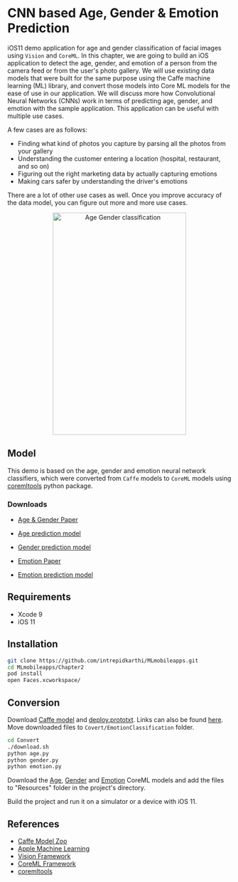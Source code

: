 # CNN based Age, Gender & Emotion Prediction

iOS11 demo application for age and gender classification of facial images using `Vision` and `CoreML`. In this chapter, we are going to build an iOS application to detect the age, gender, and emotion of a person from the camera feed or from the user's photo gallery. We will use existing data models that were built for the same purpose using the Caffe machine learning (ML) library, and convert those models into Core ML models for the ease of use in our application. We will discuss more how Convolutional Neural Networks (CNNs) work in terms of predicting age, gender, and emotion with the sample application. This application can be useful with multiple use cases. 

A few cases are as follows: 
 - Finding what kind of photos you capture by parsing all the photos from your gallery 
 - Understanding the customer entering a location (hospital, restaurant, and so on) 
 - Figuring out the right marketing data by actually capturing emotions
 - Making cars safer by understanding the driver's emotions 
 
There are a lot of other use cases as well. Once you improve accuracy of the data model, you can figure out more and more use cases. 


<div align="center">
<img src="https://github.com/intrepidkarthi/MLmobileapps/blob/master/Chapter2/screenshot.png" alt="Age Gender classification" width="300" height="500" />
</div>

## Model

This demo is based on the age, gender and emotion neural network classifiers,
which were converted from `Caffe` models to `CoreML` models using [coremltools](https://pypi.python.org/pypi/coremltools) python package.

### Downloads

- [Age & Gender Paper](http://www.openu.ac.il/home/hassner/projects/cnn_agegender/)
- [Age prediction model](https://drive.google.com/file/d/0B1ghKa_MYL6mT1J3T1BEeWx4TWc/view?usp=sharing)
- [Gender prediction model](https://drive.google.com/file/d/0B1ghKa_MYL6mYkNsZHlyc2ZuaFk/view?usp=sharing)

- [Emotion Paper](http://www.openu.ac.il/home/hassner/projects/cnn_emotions/)
- [Emotion prediction model](https://drive.google.com/file/d/0B1ghKa_MYL6mTlYtRGdXNFlpWDQ/view?usp=sharing)

## Requirements

- Xcode 9
- iOS 11

## Installation

```sh
git clone https://github.com/intrepidkarthi/MLmobileapps.git
cd MLmobileapps/Chapter2
pod install
open Faces.xcworkspace/
```

## Conversion

Download [Caffe model](https://drive.google.com/open?id=0BydFau0VP3XSNVYtWnNPMU1TOGM)
and [deploy.prototxt](https://drive.google.com/open?id=0BydFau0VP3XSOFp4Ri1ITzZuUkk).
Links can also be found [here](https://gist.github.com/GilLevi/54aee1b8b0397721aa4b#emotion-classification-cnn---rgb).
Move downloaded files to `Covert/EmotionClassification` folder.

```sh
cd Convert
./download.sh
python age.py
python gender.py
python emotion.py
```

Download the [Age](https://drive.google.com/file/d/0B1ghKa_MYL6mT1J3T1BEeWx4TWc/view?usp=sharing),
[Gender](https://drive.google.com/file/d/0B1ghKa_MYL6mYkNsZHlyc2ZuaFk/view?usp=sharing) and
[Emotion](https://drive.google.com/file/d/0B1ghKa_MYL6mTlYtRGdXNFlpWDQ/view?usp=sharing)
CoreML models and add the files to "Resources" folder in the project's directory.

Build the project and run it on a simulator or a device with iOS 11.

## References
- [Caffe Model Zoo](https://github.com/caffe2/caffe2/wiki/Model-Zoo)
- [Apple Machine Learning](https://developer.apple.com/machine-learning/)
- [Vision Framework](https://developer.apple.com/documentation/vision)
- [CoreML Framework](https://developer.apple.com/documentation/coreml)
- [coremltools](https://pypi.python.org/pypi/coremltools)
